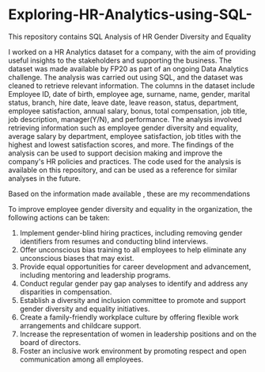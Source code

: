 # Exploring-HR-Analytics-using-SQL-
This repository contains SQL Analysis of HR Gender Diversity and Equality

I worked on a HR Analytics dataset for a company, with the aim of providing useful insights to the stakeholders and supporting the business. The dataset was made available by FP20 as part of an ongoing Data Analytics challenge. The analysis was carried out using SQL, and the dataset was cleaned to retrieve relevant information. The columns in the dataset include Employee ID, date of birth, employee age, surname, name, gender, marital status, branch, hire date, leave date, leave reason, status, department, employee satisfaction, annual salary, bonus, total compensation, job title, job description, manager(Y/N), and performance.
The analysis involved retrieving information such as employee gender diversity and equality, average salary by department, employee satisfaction, job titles with the highest and lowest satisfaction scores, and more. The findings of the analysis can be used to support decision making and improve the company's HR policies and practices.
The code used for the analysis is available on this repository, and can be used as a reference for similar analyses in the future.


Based on the information made available , these are my recommendations

To improve employee gender diversity and equality in the organization, the following actions can be taken:
1.	Implement gender-blind hiring practices, including removing gender identifiers from resumes and conducting blind interviews.
2.	Offer unconscious bias training to all employees to help eliminate any unconscious biases that may exist.
3.	Provide equal opportunities for career development and advancement, including mentoring and leadership programs.
4.	Conduct regular gender pay gap analyses to identify and address any disparities in compensation.
5.	Establish a diversity and inclusion committee to promote and support gender diversity and equality initiatives.
6.	Create a family-friendly workplace culture by offering flexible work arrangements and childcare support.
7.	Increase the representation of women in leadership positions and on the board of directors.
8.	Foster an inclusive work environment by promoting respect and open communication among all employees.


